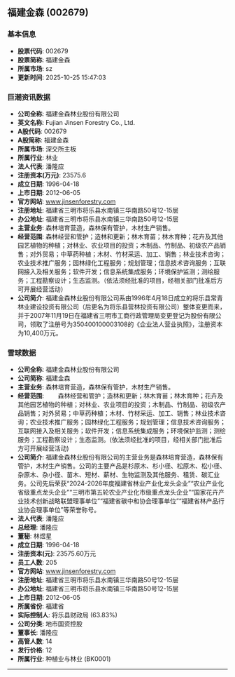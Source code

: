 ## 福建金森 (002679)

### 基本信息

- **股票代码**: 002679
- **股票简称**: 福建金森
- **所属市场**: sz
- **更新时间**: 2025-10-25 15:47:03

### 巨潮资讯数据

- **公司全称**: 福建金森林业股份有限公司
- **英文名称**: Fujian Jinsen Forestry Co., Ltd.
- **A股代码**: 002679
- **A股简称**: 福建金森
- **所属市场**: 深交所主板
- **所属行业**: 林业
- **法人代表**: 潘隆应
- **注册资本(万元)**: 23575.6
- **成立日期**: 1996-04-18
- **上市日期**: 2012-06-05
- **官方网站**: www.jinsenforestry.com
- **注册地址**: 福建省三明市将乐县水南镇三华南路50号12-15层
- **办公地址**: 福建省三明市将乐县水南镇三华南路50号12-15层
- **主营业务**: 森林培育营造，森林保有管护，木材生产销售。
- **经营范围**: 森林经营和管护；造林和更新；林木育苗；林木育种；花卉及其他园艺植物的种植；对林业、农业项目的投资；木制品、竹制品、初级农产品销售；对外贸易；中草药种植；木材、竹材采运、加工、销售；林业技术咨询；农业技术推广服务；园林绿化工程服务；规划管理；信息技术咨询服务；互联网接入及相关服务；软件开发；信息系统集成服务；环境保护监测；测绘服务；工程勘察设计；生态监测。（依法须经批准的项目，经相关部门批准后方可开展经营活动）
- **公司简介**: 福建金森林业股份有限公司系由1996年4月18日成立的将乐县常青林业建设投资有限公司（后更名为将乐县营林投资有限公司）整体变更而来，并于2007年11月19日在福建省三明市工商行政管理局变更登记为股份有限公司，领取了注册号为350400100003108的《企业法人营业执照》，注册资本为10,400万元。

### 雪球数据

- **公司全称**: 福建金森林业股份有限公司
- **公司简称**: 福建金森
- **主营业务**: 森林培育营造，森林保有管护，木材生产销售。
- **经营范围**: 　　森林经营和管护；造林和更新；林木育苗；林木育种；花卉及其他园艺植物的种植；对林业、农业项目的投资；木制品、竹制品、初级农产品销售；对外贸易；中草药种植；木材、竹材采运、加工、销售；林业技术咨询；农业技术推广服务；园林绿化工程服务；规划管理；信息技术咨询服务；互联网接入及相关服务；软件开发；信息系统集成服务；环境保护监测；测绘服务；工程勘察设计；生态监测。(依法须经批准的项目，经相关部门批准后方可开展经营活动)
- **公司简介**: 福建金森林业股份有限公司的主营业务是森林培育营造，森林保有管护，木材生产销售。公司的主要产品是杉原木、杉小径、松原木、松小径、杂原木、杂小径、苗木、短材、薪材、生物监测及其他服务、租赁、碳汇业务。公司先后荣获“2024-2026年度福建省林业产业化龙头企业”“农业产业化省级重点龙头企业”“三明市第五轮农业产业化市级重点龙头企业”“国家花卉产业技术创新战略联盟理事单位”“福建省碳中和协会理事单位”“福建省林产品行业协会理事单位”等荣誉称号。
- **法人代表**: 潘隆应
- **总经理**: 潘隆应
- **董秘**: 林煜星
- **成立日期**: 1996-04-18
- **注册资本(元)**: 23575.60万元
- **员工人数**: 205
- **官方网站**: www.jinsenforestry.com
- **注册地址**: 福建省三明市将乐县水南镇三华南路50号12-15层
- **办公地址**: 福建省三明市将乐县水南镇三华南路50号12-15层
- **上市日期**: 2012-06-05
- **所属省份**: 福建省
- **实际控制人**: 将乐县财政局 (63.83%)
- **公司分类**: 地市国资控股
- **董事长**: 潘隆应
- **高管人数**: 14
- **发行价格**: 12
- **所属行业**: 种植业与林业 (BK0001)

---